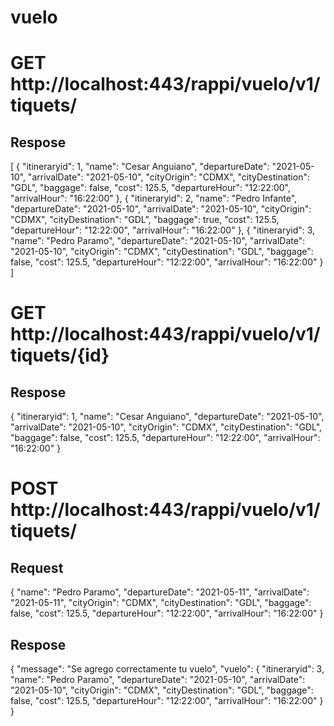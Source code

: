 # vuelo


# GET http://localhost:443/rappi/vuelo/v1/tiquets/

## Respose
[
    {
        "itineraryid": 1,
        "name": "Cesar Anguiano",
        "departureDate": "2021-05-10",
        "arrivalDate": "2021-05-10",
        "cityOrigin": "CDMX",
        "cityDestination": "GDL",
        "baggage": false,
        "cost": 125.5,
        "departureHour": "12:22:00",
        "arrivalHour": "16:22:00"
    },
    {
        "itineraryid": 2,
        "name": "Pedro Infante",
        "departureDate": "2021-05-10",
        "arrivalDate": "2021-05-10",
        "cityOrigin": "CDMX",
        "cityDestination": "GDL",
        "baggage": true,
        "cost": 125.5,
        "departureHour": "12:22:00",
        "arrivalHour": "16:22:00"
    },
    {
        "itineraryid": 3,
        "name": "Pedro Paramo",
        "departureDate": "2021-05-10",
        "arrivalDate": "2021-05-10",
        "cityOrigin": "CDMX",
        "cityDestination": "GDL",
        "baggage": false,
        "cost": 125.5,
        "departureHour": "12:22:00",
        "arrivalHour": "16:22:00"
    }
]

# GET http://localhost:443/rappi/vuelo/v1/tiquets/{id}

## Respose
{
    "itineraryid": 1,
    "name": "Cesar Anguiano",
    "departureDate": "2021-05-10",
    "arrivalDate": "2021-05-10",
    "cityOrigin": "CDMX",
    "cityDestination": "GDL",
    "baggage": false,
    "cost": 125.5,
    "departureHour": "12:22:00",
    "arrivalHour": "16:22:00"
}

# POST http://localhost:443/rappi/vuelo/v1/tiquets/

## Request
{
    "name": "Pedro Paramo",
    "departureDate": "2021-05-11",
    "arrivalDate": "2021-05-11",
    "cityOrigin": "CDMX",
    "cityDestination": "GDL",
    "baggage": false,
    "cost": 125.5,
    "departureHour": "12:22:00",
    "arrivalHour": "16:22:00"
}

## Respose
{
    "message": "Se agrego correctamente tu vuelo",
    "vuelo": {
        "itineraryid": 3,
        "name": "Pedro Paramo",
        "departureDate": "2021-05-10",
        "arrivalDate": "2021-05-10",
        "cityOrigin": "CDMX",
        "cityDestination": "GDL",
        "baggage": false,
        "cost": 125.5,
        "departureHour": "12:22:00",
        "arrivalHour": "16:22:00"
    }
}
